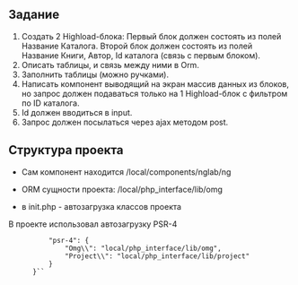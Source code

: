 Задание
--

1) Создать 2 Highload-блока:
Первый блок должен состоять из полей Название Каталога.
Второй блок должен состоять из полей Название Книги, Автор, Id каталога
(связь с первым блоком).
2) Описать таблицы, и связь между ними в Orm.
3) Заполнить таблицы (можно ручками).
4) Написать компонент выводящий на экран массив данных из блоков, но запрос
должен подаваться только на 1 Highload-блок с фильтром по ID каталога.
5) Id должен вводиться в input.
6) Запрос должен посылаться через ajax методом post.

Структура проекта
--

- Сам компонент находится /local/components/nglab/ng

 - ORM сущности проекта: /local/php_interface/lib/omg
 - в init.php - автозагрузка классов проекта

В проекте использовал автозагрузку PSR-4 

````"autoload": {
          "psr-4": {
              "Omg\\": "local/php_interface/lib/omg",
              "Project\\": "local/php_interface/lib/project"
          }
      }``
````

